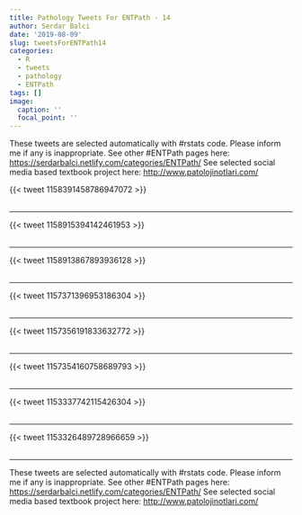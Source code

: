 ```yaml
---
title: Pathology Tweets For ENTPath - 14
author: Serdar Balci
date: '2019-08-09'
slug: tweetsForENTPath14
categories:
  - R
  - tweets
  - pathology
  - ENTPath
tags: []
image:
  caption: ''
  focal_point: ''
---
```



These tweets are selected automatically with #rstats code. Please inform me if any is inappropriate.
See other #ENTPath pages here: https://serdarbalci.netlify.com/categories/ENTPath/ 
See selected social media based textbook project here: http://www.patolojinotlari.com/

{{< tweet 1158391458786947072 >}}
<br>
<br>
<hr>
{{< tweet 1158915394142461953 >}}
<br>
<br>
<hr>
{{< tweet 1158913867893936128 >}}
<br>
<br>
<hr>
{{< tweet 1157371396953186304 >}}
<br>
<br>
<hr>
{{< tweet 1157356191833632772 >}}
<br>
<br>
<hr>
{{< tweet 1157354160758689793 >}}
<br>
<br>
<hr>
{{< tweet 1153337742115426304 >}}
<br>
<br>
<hr>
{{< tweet 1153326489728966659 >}}
<br>
<br>
<hr>


These tweets are selected automatically with #rstats code. Please inform me if any is inappropriate.
See other #ENTPath pages here: https://serdarbalci.netlify.com/categories/ENTPath/ 
See selected social media based textbook project here: http://www.patolojinotlari.com/
